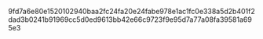 
9fd7a6e80e1520102940baa2fc24fa20e24fabe978e1ac1fc0e338a5d2b401f2dad3b0241b91969cc5d0ed9613bb42e66c9723f9e95d7a77a08fa39581a695e3
